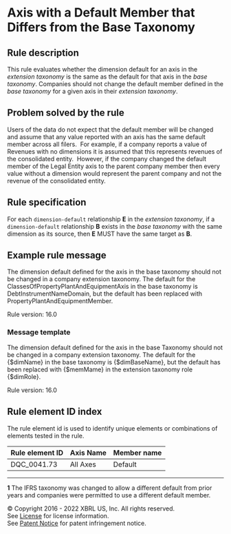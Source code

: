 # Axis with a Default Member that Differs from the Base Taxonomy  

## Rule description

This rule evaluates whether the dimension default for an axis in the _extension taxonomy_ is the same as the default for that axis in the _base taxonomy_.  Companies should not change the default member defined in the _base taxonomy_ for a given axis in their _extension taxonomy_. 

## Problem solved by the rule

Users of the data do not expect that the default member will be changed and assume that any value reported with an axis has the same default member across all filers.  For example, if a company reports a value of Revenues with no dimensions it is assumed that this represents revenues of the consolidated entity.  However, if the company changed the default member of the Legal Entity axis to the parent company member then every value without a dimension would represent the parent company and not the revenue of the consolidated entity.  

## Rule specification

For each `dimension-default` relationship **E** in the _extension taxonomy_, if a `dimension-default` relationship **B** exists in the _base taxonomy_ with the same dimension as its source, then **E** MUST have the same target as **B**.

## Example rule message

The dimension default defined for the axis in the base taxonomy should not be changed in a company extension taxonomy. The default for the ClassesOfPropertyPlantAndEquipmentAxis in the base taxonomy is DebtInstrumentNameDomain, but the default has been replaced with PropertyPlantAndEquipmentMember.  
  
Rule version: 16.0

### Message template

The dimension default defined for the axis in the base Taxonomy should not be changed in a company extension taxonomy. The default for the {$dimName} in the base taxonomy is {$dimBaseName}, but the default has been replaced with {$memMame} in the extension taxonomy role {$dimRole}.  
  
Rule version: 16.0

## Rule element ID index
The rule element id is used to identify unique elements or combinations of elements tested in the rule. 

| Rule element ID | Axis Name | Member name
| ---- | ---- | ---- |
| DQC_0041.73 | All Axes | Default

---
<a name="1"></a><b>1</b> The IFRS taxonomy was changed to allow a different default from prior years and companies were permitted to use a different default member.  

© Copyright 2016 - 2022 XBRL US, Inc. All rights reserved.   
See [License](https://xbrl.us/dqc-license) for license information.  
See [Patent Notice](https://xbrl.us/dqc-patent) for patent infringement notice.  
